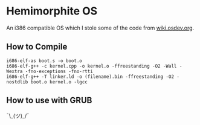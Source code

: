 # Hemimorphite OS
An i386 compatible OS which I stole some of the code from [wiki.osdev.org](wiki.osdev.org "wiki.osdev.org").
## How to Compile
``` 
i686-elf-as boot.s -o boot.o
i686-elf-g++ -c kernel.cpp -o kernel.o -ffreestanding -O2 -Wall -Wextra -fno-exceptions -fno-rtti
i686-elf-g++ -T linker.ld -o (filename).bin -ffreestanding -O2 -nostdlib boot.o kernel.o -lgcc
```
## How to use with GRUB
¯\\\_(ツ)\_/¯
